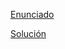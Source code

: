 

[Enunciado](https://docs.google.com/document/d/1hZisHaGppMsdje4mkGuxR2AkDq6iUVmXdMSLEC5DAeE/edit?usp=sharing)

[Solución](https://docs.google.com/document/d/1MNVm25kChwTXN2gUq8Q3PRLyLd4RcV9nVISNYCAiZoM/edit?usp=sharing)
